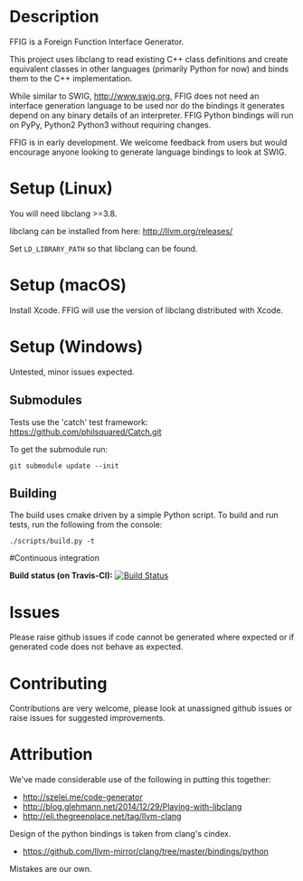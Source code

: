 # Description

FFIG is a Foreign Function Interface Generator.

This project uses libclang to read existing C++ class definitions and create
equivalent classes in other languages (primarily Python for now) and binds them
to the C++ implementation.

While similar to SWIG, <http://www.swig.org>, FFIG does not need an interface
generation language to be used nor do the bindings it generates depend on any
binary details of an interpreter. FFIG Python bindings will run on PyPy,
Python2 Python3 without requiring changes.

FFIG is in early development. We welcome feedback from users but would
encourage anyone looking to generate language bindings to look at SWIG.


# Setup (Linux)

You will need libclang >=3.8.

libclang can be installed from here: <http://llvm.org/releases/>

Set `LD_LIBRARY_PATH` so that libclang can be found.


# Setup (macOS)

Install Xcode. FFIG will use the version of libclang distributed with Xcode.


# Setup (Windows)

Untested, minor issues expected.


## Submodules
Tests use the 'catch' test framework: <https://github.com/philsquared/Catch.git>

To get the submodule run:

```
git submodule update --init
```


## Building
The build uses cmake driven by a simple Python script. To build and run tests, run the following from the console:

```
./scripts/build.py -t
```

#Continuous integration

**Build status (on Travis-CI):** [![Build Status](https://travis-ci.org/ffig/ffig.svg?branch=master)](https://travis-ci.org/ffig/ffig)


# Issues

Please raise github issues if code cannot be generated where expected or if generated code does not behave as expected.


# Contributing

Contributions are very welcome, please look at unassigned github issues or raise issues for suggested improvements.


# Attribution

We've made considerable use of the following in putting this together:

* <http://szelei.me/code-generator>
* <http://blog.glehmann.net/2014/12/29/Playing-with-libclang>
* <http://eli.thegreenplace.net/tag/llvm-clang>

Design of the python bindings is taken from clang's cindex.

* <https://github.com/llvm-mirror/clang/tree/master/bindings/python>

Mistakes are our own.

